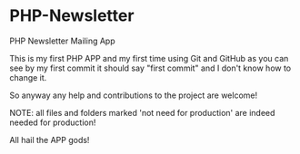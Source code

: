 # PHP-Newsletter
PHP Newsletter Mailing App

This is my first PHP APP and my first time using Git and GitHub as you can see by my first commit it should say "first commit" and I don't know how to change it.

So anyway any help and contributions to the project are welcome!

NOTE: all files and folders marked 'not need for production' are indeed needed for production!

All hail the APP gods!
